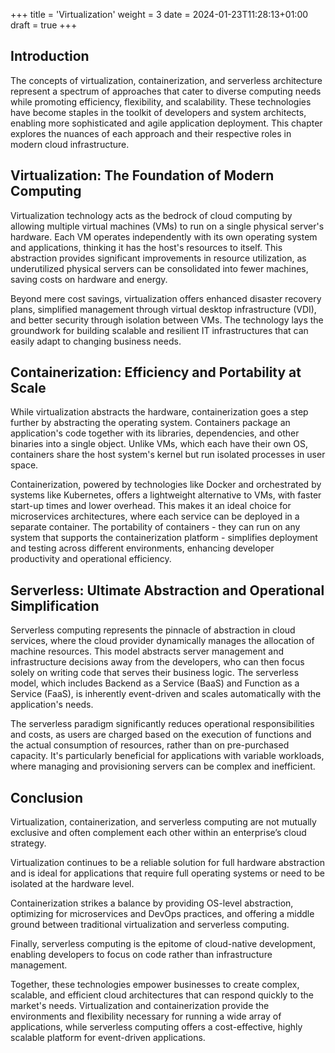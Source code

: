 +++
title = 'Virtualization'
weight = 3
date = 2024-01-23T11:28:13+01:00
draft = true
+++

## Introduction

The concepts of virtualization, containerization, and serverless architecture represent a spectrum of approaches that cater to diverse computing needs while promoting efficiency, flexibility, and scalability. These technologies have become staples in the toolkit of developers and system architects, enabling more sophisticated and agile application deployment. This chapter explores the nuances of each approach and their respective roles in modern cloud infrastructure.

## Virtualization: The Foundation of Modern Computing

Virtualization technology acts as the bedrock of cloud computing by allowing multiple virtual machines (VMs) to run on a single physical server's hardware. Each VM operates independently with its own operating system and applications, thinking it has the host's resources to itself. This abstraction provides significant improvements in resource utilization, as underutilized physical servers can be consolidated into fewer machines, saving costs on hardware and energy.

Beyond mere cost savings, virtualization offers enhanced disaster recovery plans, simplified management through virtual desktop infrastructure (VDI), and better security through isolation between VMs. The technology lays the groundwork for building scalable and resilient IT infrastructures that can easily adapt to changing business needs.

## Containerization: Efficiency and Portability at Scale

While virtualization abstracts the hardware, containerization goes a step further by abstracting the operating system. Containers package an application's code together with its libraries, dependencies, and other binaries into a single object. Unlike VMs, which each have their own OS, containers share the host system's kernel but run isolated processes in user space.

Containerization, powered by technologies like Docker and orchestrated by systems like Kubernetes, offers a lightweight alternative to VMs, with faster start-up times and lower overhead. This makes it an ideal choice for microservices architectures, where each service can be deployed in a separate container. The portability of containers - they can run on any system that supports the containerization platform - simplifies deployment and testing across different environments, enhancing developer productivity and operational efficiency.

## Serverless: Ultimate Abstraction and Operational Simplification

Serverless computing represents the pinnacle of abstraction in cloud services, where the cloud provider dynamically manages the allocation of machine resources. This model abstracts server management and infrastructure decisions away from the developers, who can then focus solely on writing code that serves their business logic. The serverless model, which includes Backend as a Service (BaaS) and Function as a Service (FaaS), is inherently event-driven and scales automatically with the application's needs.

The serverless paradigm significantly reduces operational responsibilities and costs, as users are charged based on the execution of functions and the actual consumption of resources, rather than on pre-purchased capacity. It's particularly beneficial for applications with variable workloads, where managing and provisioning servers can be complex and inefficient.

## Conclusion

Virtualization, containerization, and serverless computing are not mutually exclusive and often complement each other within an enterprise’s cloud strategy. 

Virtualization continues to be a reliable solution for full hardware abstraction and is ideal for applications that require full operating systems or need to be isolated at the hardware level. 

Containerization strikes a balance by providing OS-level abstraction, optimizing for microservices and DevOps practices, and offering a middle ground between traditional virtualization and serverless computing.

Finally, serverless computing is the epitome of cloud-native development, enabling developers to focus on code rather than infrastructure management.

Together, these technologies empower businesses to create complex, scalable, and efficient cloud architectures that can respond quickly to the market's needs. Virtualization and containerization provide the environments and flexibility necessary for running a wide array of applications, while serverless computing offers a cost-effective, highly scalable platform for event-driven applications.